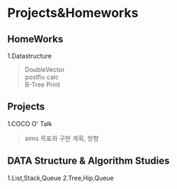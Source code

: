 Projects&Homeworks
=========================
HomeWorks
------------------
1.Datastructure
>DoubleVector   
>postfix calc   
>B-Tree Print   

Projects
---------------------
1.COCO O' Talk
>aims 목표와 구현 계획, 방향   

DATA Structure & Algorithm Studies
---------------------------------
1.List,Stack,Queue
2.Tree,Hip,Queue
